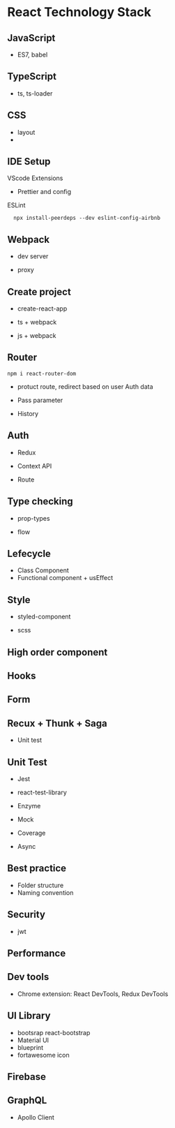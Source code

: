 # React Technology Stack


## JavaScript
- ES7, babel

## TypeScript
- ts, ts-loader


## CSS
- layout
- 

## IDE Setup
VScode Extensions
- Prettier and config


ESLint 
```
  npx install-peerdeps --dev eslint-config-airbnb
```

## Webpack
- dev server

- proxy


## Create project
- create-react-app

- ts + webpack

- js + webpack



## Router
```
npm i react-router-dom
```
- protuct route, redirect based on user Auth data

- Pass parameter

- History

## Auth
- Redux

- Context API

- Route


## Type checking
- prop-types

- flow

## Lefecycle
- Class Component
- Functional component + usEffect

## Style
- styled-component

- scss



## High order component


## Hooks

## Form


## Recux + Thunk + Saga
- Unit test

## Unit Test
- Jest

- react-test-library

- Enzyme

- Mock

- Coverage

- Async


## Best practice
- Folder structure
- Naming convention

## Security
- jwt


## Performance


## Dev tools
- Chrome extension: React DevTools, Redux DevTools


## UI Library
- bootsrap react-bootstrap
- Material UI
- blueprint
- fortawesome icon


## Firebase


## GraphQL
- Apollo Client

